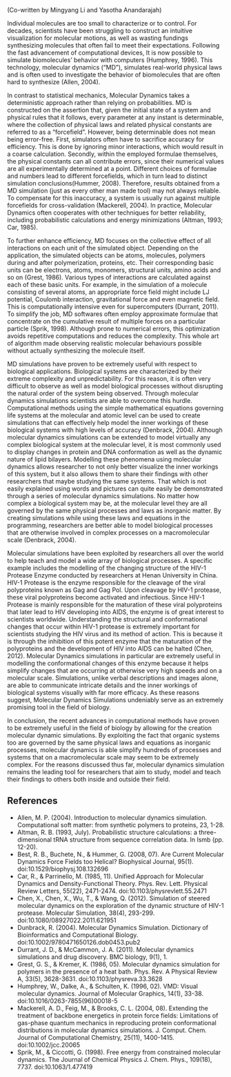 (Co-written by Mingyang Li and Yasotha Anandarajah)

Individual molecules are too small to characterize or to control. For decades, scientists have been struggling to construct an intuitive visualization for molecular motions, as well as wasting fundings synthesizing molecules that often fail to meet their expectations. Following the fast advancement of computational devices, It is now possible to simulate biomolecules’ behavior with computers (Humphrey, 1996). This technology, molecular dynamics (“MD”), simulates real-world physical laws and is often used to investigate the behavior of biomolecules that are often hard to synthesize (Allen, 2004).

In contrast to statistical mechanics, Molecular Dynamics takes a deterministic approach rather than relying on probabilities. MD is constructed on the assertion that, given the initial state of a system and physical rules that it follows, every parameter at any instant is determinable, where the collection of physical laws and related physical constants are referred to as a “forcefield”. However, being determinable does not mean being error-free. First, simulators often have to sacrifice accuracy for efficiency. This is done by ignoring minor interactions, which would result in a coarse calculation. Secondly, within the employed formulae themselves, the physical constants can all contribute errors, since their numerical values are all experimentally determined at a point. Different choices of formulae and numbers lead to different forcefields, which in turn lead to distinct simulation conclusions(Hummer, 2008). Therefore, results obtained from a MD simulation (just as every other man made tool) may not always reliable. To compensate for this inaccuracy, a system is usually run against multiple forcefields for cross-validation (Mackerell, 2004). In practice, Molecular Dynamics often cooperates with other techniques for better reliability, including probabilistic calculations and energy minimizations (Altman, 1993; Car, 1985). 

To further enhance efficiency, MD focuses on the collective effect of all interactions on each unit of the simulated object. Depending on the application, the simulated objects can be atoms, molecules, polymers during and after polymerization, proteins, etc. Their corresponding basic units can be electrons, atoms, monomers, structural units, amino acids and so on (Grest, 1986). Various types of interactions are calculated against each of these basic units. For example, in the simulation of a molecule consisting of several atoms, an appropriate force field might include LJ potential, Coulomb interaction, gravitational force and even magnetic field. This is computationally intensive even for supercomputers (Durrant, 2011). To simplify the job, MD softwares often employ approximate formulae that concentrate on the cumulative result of multiple forces on a particular particle (Sprik, 1998). Although prone to numerical errors, this optimization avoids repetitive computations and reduces the complexity. This whole art of algorithm made observing realistic molecular behaviours possible without actually synthesizing the molecule itself.  

MD simulations have proven to be extremely useful with respect to biological applications. Biological systems are characterized by their extreme complexity and unpredictability. For this reason, it is often very difficult to observe as well as model biological processes without disrupting the natural order of the system being observed. Through molecular dynamics simulations scientists are able to overcome this hurdle. Computational methods using the simple mathematical equations governing life systems at the molecular and atomic level can be used to create simulations that can effectively help model the inner workings of these biological systems with high levels of accuracy (Denbrack, 2004). Although molecular dynamics simulations can be extended to model virtually any complex biological system at the molecular level, it is most commonly used to display changes in protein and DNA conformation as well as the dynamic nature of lipid bilayers. Modelling these phenomena using molecular dynamics allows researcher to not only better visualize the inner workings of this system, but it also allows them to share their findings with other researchers that maybe studying the same systems. That which is not easily explained using words and pictures can quite easily be demonstrated through a series of molecular dynamics simulations. No matter how complex a biological system may be, at the molecular level they are all governed by the same physical processes and laws as inorganic matter. By creating simulations while using these laws and equations in the programming, researchers are better able to model biological processes that are otherwise involved in complex processes on a macromolecular scale (Denbrack, 2004). 

Molecular simulations have been exploited by researchers all over the world to help teach and model a wide array of biological processes. A specific example includes the modelling of the changing structure of the HIV-1 Protease Enzyme conducted by researchers at Henan University in China. HIV-1 Protease is the enzyme responsible for the cleavage of the viral polyproteins known as Gag and Gag Pol. Upon cleavage by HIV-1 protease, these viral polyproteins become activated and infectious. Since HIV-1 Protease is mainly responsible for the maturation of these viral polyproteins that later lead to HIV developing into AIDS, the enzyme is of great interest to scientists worldwide. Understanding the structural and conformational changes that occur within HIV-1 protease is extremely important for scientists studying the HIV virus and its method of action. This is because it is through the inhibition of this potent enzyme that the maturation of the polyproteins and the development of HIV into AIDS can be halted (Chen, 2012). Molecular Dynamics simulations in particular are extremely useful in modelling the conformational changes of this enzyme because it helps simplify changes that are occurring at otherwise very high speeds and on a molecular scale. Simulations, unlike verbal descriptions and images alone, are able to communicate intricate details and the inner workings of biological systems visually with far more efficacy. As these reasons suggest, Molecular Dynamics Simulations undeniably serve as an extremely promising tool in the field of biology.

In conclusion, the recent advances in computational methods have proven to be extremely useful in the field of biology by allowing for the creation molecular dynamic simulations. By exploiting the fact that organic systems too are governed by the same physical laws and equations as inorganic processes, molecular dynamics is able simplify hundreds of processes and systems that on a macromolecular scale may seem to be extremely complex. For the reasons discussed thus far, molecular dynamics simulation remains the leading tool for researchers that aim to study, model and teach their findings to others both inside and outside their field. 


## References
- Allen, M. P. (2004). Introduction to molecular dynamics simulation. Computational soft matter: from synthetic polymers to proteins, 23, 1-28. 
- Altman, R. B. (1993, July). Probabilistic structure calculations: a three-dimensional tRNA structure from sequence correlation data. In Ismb (pp. 12-20). 
- Best, R. B., Buchete, N., & Hummer, G. (2008, 07). Are Current Molecular Dynamics Force Fields too Helical? Biophysical Journal, 95(1). doi:10.1529/biophysj.108.132696 
- Car, R., & Parrinello, M. (1985, 11). Unified Approach for Molecular Dynamics and Density-Functional Theory. Phys. Rev. Lett. Physical Review Letters, 55(22), 2471-2474. doi:10.1103/physrevlett.55.2471 
- Chen, X., Chen, X., Wu, T., & Wang, Q. (2012). Simulation of steered molecular dynamics on the exploration of the dynamic structure of HIV-1 protease. Molecular Simulation, 38(4), 293-299. doi:10.1080/08927022.2011.621951 
- Dunbrack, R. (2004). Molecular Dynamics Simulation. Dictionary of Bioinformatics and Computational Biology. doi:10.1002/9780471650126.dob0453.pub2 
- Durrant, J. D., & McCammon, J. A. (2011). Molecular dynamics simulations and drug discovery. BMC biology, 9(1), 1. 
- Grest, G. S., & Kremer, K. (1986, 05). Molecular dynamics simulation for polymers in the presence of a heat bath. Phys. Rev. A Physical Review A, 33(5), 3628-3631. doi:10.1103/physreva.33.3628 
- Humphrey, W., Dalke, A., & Schulten, K. (1996, 02). VMD: Visual molecular dynamics. Journal of Molecular Graphics, 14(1), 33-38. doi:10.1016/0263-7855(96)00018-5 
- Mackerell, A. D., Feig, M., & Brooks, C. L. (2004, 08). Extending the treatment of backbone energetics in protein force fields: Limitations of gas-phase quantum mechanics in reproducing protein conformational distributions in molecular dynamics simulations. J. Comput. Chem. Journal of Computational Chemistry, 25(11), 1400-1415. doi:10.1002/jcc.20065 
- Sprik, M., & Ciccotti, G. (1998). Free energy from constrained molecular dynamics. The Journal of Chemical Physics J. Chem. Phys., 109(18), 7737. doi:10.1063/1.477419 
	   
	  
	  

